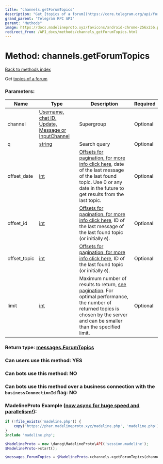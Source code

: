 ```yaml
---
title: "channels.getForumTopics"
description: "Get [topics of a forum](https://core.telegram.org/api/forum)"
grand_parent: "Telegram RPC API"
parent: "Methods"
image: https://docs.madelineproto.xyz/favicons/android-chrome-256x256.png
redirect_from: /API_docs/methods/channels_getForumTopics.html
---
```

# Method: channels.getForumTopics
[Back to methods index](index.html)



Get [topics of a forum](https://core.telegram.org/api/forum)

### Parameters:

| Name     |    Type       | Description | Required |
|----------|---------------|-------------|----------|
|channel|[Username, chat ID, Update, Message or InputChannel](/API_docs/types/InputChannel.html) | Supergroup | Optional|
|q|[string](/API_docs/types/string.html) | Search query | Optional|
|offset\_date|[int](/API_docs/types/int.html) | [Offsets for pagination, for more info click here](https://core.telegram.org/api/offsets), date of the last message of the last found topic. Use 0 or any date in the future to get results from the last topic. | Optional|
|offset\_id|[int](/API_docs/types/int.html) | [Offsets for pagination, for more info click here](https://core.telegram.org/api/offsets), ID of the last message of the last found topic (or initially `0`). | Optional|
|offset\_topic|[int](/API_docs/types/int.html) | [Offsets for pagination, for more info click here](https://core.telegram.org/api/offsets), ID of the last found topic (or initially `0`). | Optional|
|limit|[int](/API_docs/types/int.html) | Maximum number of results to return, [see pagination](https://core.telegram.org/api/offsets). For optimal performance, the number of returned topics is chosen by the server and can be smaller than the specified limit. | Optional|


### Return type: [messages.ForumTopics](/API_docs/types/messages.ForumTopics.html)

### Can users use this method: **YES**


### Can bots use this method: **NO**


### Can bots use this method over a business connection with the `businessConnectionId` flag: **NO**


### MadelineProto Example ([now async for huge speed and parallelism!](https://docs.madelineproto.xyz/docs/ASYNC.html)):


```php
if (!file_exists('madeline.php')) {
    copy('https://phar.madelineproto.xyz/madeline.php', 'madeline.php');
}
include 'madeline.php';

$MadelineProto = new \danog\MadelineProto\API('session.madeline');
$MadelineProto->start();

$messages_ForumTopics = $MadelineProto->channels->getForumTopics(channel: $InputChannel, q: 'string', offset_date: $int, offset_id: $int, offset_topic: $int, limit: $int, );
```

